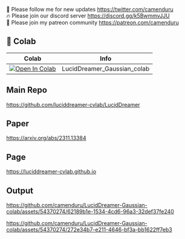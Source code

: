 🐣 Please follow me for new updates https://twitter.com/camenduru <br />
🔥 Please join our discord server https://discord.gg/k5BwmmvJJU <br />
🥳 Please join my patreon community https://patreon.com/camenduru <br />

## 🦒 Colab

| Colab | Info
| --- | --- |
[![Open In Colab](https://colab.research.google.com/assets/colab-badge.svg)](https://colab.research.google.com/github/camenduru/LucidDreamer-Gaussian-colab/blob/main/LucidDreamer_Gaussian_colab.ipynb) | LucidDreamer_Gaussian_colab

## Main Repo
https://github.com/luciddreamer-cvlab/LucidDreamer

## Paper
https://arxiv.org/abs/2311.13384

## Page
https://luciddreamer-cvlab.github.io

## Output

https://github.com/camenduru/LucidDreamer-Gaussian-colab/assets/54370274/62189b1e-1534-4cd6-96a3-32def37fe240

https://github.com/camenduru/LucidDreamer-Gaussian-colab/assets/54370274/272e34b7-e211-4646-bf3a-bb1622ff7eb3
